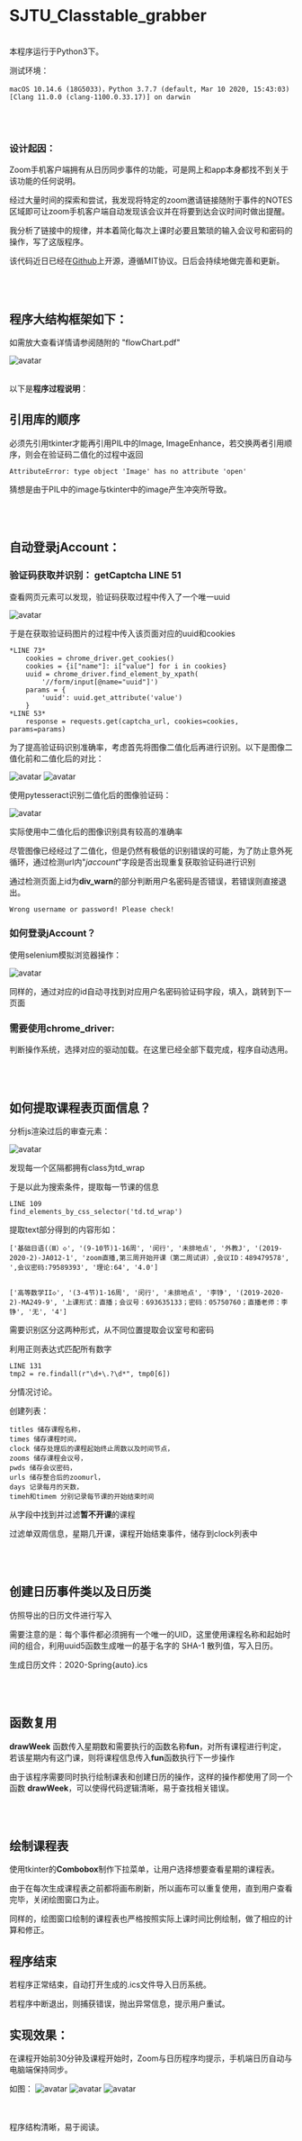 # SJTU_Classtable_grabber

<br>
本程序运行于Python3下。

测试环境：

    macOS 10.14.6 (18G5033)，Python 3.7.7 (default, Mar 10 2020, 15:43:03) [Clang 11.0.0 (clang-1100.0.33.17)] on darwin

<br><br>
### 设计起因：
Zoom手机客户端拥有从日历同步事件的功能，可是网上和app本身都找不到关于该功能的任何说明。

经过大量时间的探索和尝试，我发现将特定的zoom邀请链接随附于事件的NOTES区域即可让zoom手机客户端自动发现该会议并在将要到达会议时间时做出提醒。

我分析了链接中的规律，并本着简化每次上课时必要且繁琐的输入会议号和密码的操作，写了这版程序。

该代码近日已经在[Github](https://github.com/VoidXia/SJTU_Classtable_grabber)上开源，遵循MIT协议。日后会持续地做完善和更新。



<br><br>
## 程序大结构框架如下：

如需放大查看详情请参阅随附的 "flowChart.pdf"

![avatar](IMAGES/flowChart.png)
<br><br>

以下是**程序过程说明**：

## 引用库的顺序
必须先引用tkinter才能再引用PIL中的Image, ImageEnhance，若交换两者引用顺序，则会在验证码二值化的过程中返回

    AttributeError: type object 'Image' has no attribute 'open'

猜想是由于PIL中的image与tkinter中的image产生冲突所导致。

<br><br>
## 自动登录jAccount：

### 验证码获取并识别： **getCaptcha** LINE 51

查看网页元素可以发现，验证码获取过程中传入了一个唯一uuid

![avatar](IMAGES/captcha.png)

于是在获取验证码图片的过程中传入该页面对应的uuid和cookies 
    
    *LINE 73*
        cookies = chrome_driver.get_cookies()
        cookies = {i["name"]: i["value"] for i in cookies}
        uuid = chrome_driver.find_element_by_xpath(
            '//form/input[@name="uuid"]')
        params = {
            'uuid': uuid.get_attribute('value')
        }
    *LINE 53*
        response = requests.get(captcha_url, cookies=cookies, params=params)

为了提高验证码识别准确率，考虑首先将图像二值化后再进行识别。以下是图像二值化前和二值化后的对比：

![avatar](IMAGES/img-test.jpeg)
![avatar](IMAGES/img2-test.jpeg)

使用pytesseract识别二值化后的图像验证码：

![avatar](IMAGES/return.png)


实际使用中二值化后的图像识别具有较高的准确率

尽管图像已经经过了二值化，但是仍然有极低的识别错误的可能，为了防止意外死循环，通过检测url内"*jaccount*"字段是否出现重复获取验证码进行识别

通过检测页面上id为**div_warn**的部分判断用户名密码是否错误，若错误则直接退出。

    Wrong username or password! Please check!



### 如何登录jAccount？

使用selenium模拟浏览器操作：

![avatar](IMAGES/usrn.png)

同样的，通过对应的id自动寻找到对应用户名密码验证码字段，填入，跳转到下一页面


    
### 需要使用chrome_driver:

判断操作系统，选择对应的驱动加载。在这里已经全部下载完成，程序自动选用。
    
<br><br>
## 如何提取课程表页面信息？

分析js渲染过后的审查元素：

![avatar](IMAGES/wrap.png)

发现每一个区隔都拥有class为td_wrap

于是以此为搜索条件，提取每一节课的信息

    LINE 109
    find_elements_by_css_selector('td.td_wrap') 
    

提取text部分得到的内容形如：

    ['基础日语(（Ⅲ）◇', '(9-10节)1-16周', '闵行', '未排地点', '外教J', '(2019-2020-2)-JA012-1', 'zoom直播,第三周开始开课（第二周试讲）,会议ID：489479578', ',会议密码:79589393', '理论:64', '4.0']


    ['高等数学II◇', '(3-4节)1-16周', '闵行', '未排地点', '李铮', '(2019-2020-2)-MA249-9', '上课形式：直播；会议号：693635133；密码：05750760；直播老师：李铮', '无', '4']


需要识别区分这两种形式，从不同位置提取会议室号和密码

利用正则表达式匹配所有数字

    LINE 131
    tmp2 = re.findall(r"\d+\.?\d*", tmp0[6])

分情况讨论。

创建列表：

    titles 储存课程名称，
    times 储存课程时间，
    clock 储存处理后的课程起始终止周数以及时间节点，
    zooms 储存课程会议号，
    pwds 储存会议密码，
    urls 储存整合后的zoomurl，
    days 记录每月的天数，
    timeh和timem 分别记录每节课的开始结束时间

从字段中找到并过滤**暂不开课**的课程

过滤单双周信息，星期几开课，课程开始结束事件，储存到clock列表中

<br><br>

## 创建日历事件类以及日历类
仿照导出的日历文件进行写入

需要注意的是：每个事件都必须拥有一个唯一的UID，这里使用课程名称和起始时间的组合，利用uuid5函数生成唯一的基于名字的 SHA-1 散列值，写入日历。

生成日历文件：2020-Spring{auto}.ics

<br><br>

## 函数复用

**drawWeek** 函数传入星期数和需要执行的函数名称**fun**，对所有课程进行判定，若该星期内有这门课，则将课程信息传入**fun**函数执行下一步操作
    
由于该程序需要同时执行绘制课表和创建日历的操作，这样的操作都使用了同一个函数 **drawWeek**，可以使得代码逻辑清晰，易于查找相关错误。

<br><br>

## 绘制课程表
使用tkinter的**Combobox**制作下拉菜单，让用户选择想要查看星期的课程表。

由于在每次生成课程表之前都将画布刷新，所以画布可以重复使用，直到用户查看完毕，关闭绘图窗口为止。

同样的，绘图窗口绘制的课程表也严格按照实际上课时间比例绘制，做了相应的计算和修正。
    
## 程序结束

若程序正常结束，自动打开生成的.ics文件导入日历系统。

若程序中断退出，则捕获错误，抛出异常信息，提示用户重试。

## 实现效果：

在课程开始前30分钟及课程开始时，Zoom与日历程序均提示，手机端日历自动与电脑端保持同步。

如图：
![avatar](IMAGES/ios-.png)
![avatar](IMAGES/mac-.png)
![avatar](IMAGES/pad-.png)


<br><br>
程序结构清晰，易于阅读。






